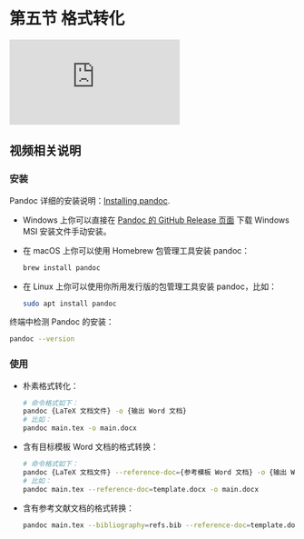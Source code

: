 # 第五节 格式转化

<div id="embed-video">
  <iframe src="https://player.bilibili.com/player.html?aid=925350795&bvid=BV1GT4y1V78d&cid=181709301&page=6&high_quality=1" scrolling="no" border="0" frameborder="no" framespacing="0" allowfullscreen="true" ></iframe>
</div>

## 视频相关说明

### 安装

Pandoc 详细的安装说明：[Installing pandoc](https://pandoc.org/installing.html).

- Windows 上你可以直接在 [Pandoc 的 GitHub Release 页面](https://github.com/jgm/pandoc/releases/latest) 下载 Windows MSI 安装文件手动安装。
- 在 macOS 上你可以使用 Homebrew 包管理工具安装 pandoc：

  ```bash
  brew install pandoc
  ```

- 在 Linux 上你可以使用你所用发行版的包管理工具安装 pandoc，比如：

  ```bash
  sudo apt install pandoc
  ```

终端中检测 Pandoc 的安装：

```bash
pandoc --version
```

### 使用

- 朴素格式转化：

  ```bash
  # 命令格式如下：
  pandoc {LaTeX 文档文件} -o {输出 Word 文档}
  # 比如：
  pandoc main.tex -o main.docx
  ```

- 含有目标模板 Word 文档的格式转换：

  ```bash
  # 命令格式如下：
  pandoc {LaTeX 文档文件} --reference-doc={参考模板 Word 文档} -o {输出 Word 文档}
  # 比如：
  pandoc main.tex --reference-doc=template.docx -o main.docx
  ```

- 含有参考文献文档的格式转换：

  ```bash
  pandoc main.tex --bibliography=refs.bib --reference-doc=template.docx -o main.docx
  ```
